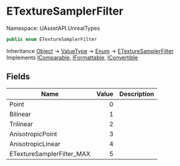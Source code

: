 # ETextureSamplerFilter

Namespace: UAssetAPI.UnrealTypes

```csharp
public enum ETextureSamplerFilter
```

Inheritance [Object](https://docs.microsoft.com/en-us/dotnet/api/system.object) → [ValueType](https://docs.microsoft.com/en-us/dotnet/api/system.valuetype) → [Enum](https://docs.microsoft.com/en-us/dotnet/api/system.enum) → [ETextureSamplerFilter](./uassetapi.unrealtypes.etexturesamplerfilter.md)<br>
Implements [IComparable](https://docs.microsoft.com/en-us/dotnet/api/system.icomparable), [IFormattable](https://docs.microsoft.com/en-us/dotnet/api/system.iformattable), [IConvertible](https://docs.microsoft.com/en-us/dotnet/api/system.iconvertible)

## Fields

| Name | Value | Description |
| --- | --: | --- |
| Point | 0 |  |
| Bilinear | 1 |  |
| Trilinear | 2 |  |
| AnisotropicPoint | 3 |  |
| AnisotropicLinear | 4 |  |
| ETextureSamplerFilter_MAX | 5 |  |
